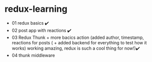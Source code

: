 # redux-learning

- 01 redux basics ✔️
- 02 post app with reactions ✔️
- 03 Redux Thunk + more bacics action (added author, timestamp, reactions for posts ( + added backend for everything to test how it works) working amazing, redux is such a cool thing for now!)✔️
- 04 thunk middleware 
